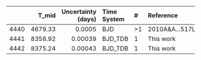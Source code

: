 |      |   T_mid |   Uncertainty (days) | Time System   | #   | Reference           |
|-----:|--------:|---------------------:|:--------------|:----|:--------------------|
| 4440 | 4679.33 |              0.0005  | BJD           | >1  | 2010A&A...517L...1Q |
| 4441 | 8358.92 |              0.00039 | BJD_TDB       | 1   | This work           |
| 4442 | 8375.24 |              0.00043 | BJD_TDB       | 1   | This work           |